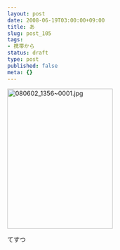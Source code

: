 ```yaml
---
layout: post
date: 2008-06-19T03:00:00+09:00
title: あ
slug: post_105
tags:
- 携帯から
status: draft
type: post
published: false
meta: {}
---
```

<div class="moblogkun-entry">
<img src="http://wo.skr.jp/images/uploads/20080619_485a323661be2.jpg" width="240" height="320" alt="080602_1356~0001.jpg" />
<p>てすつ<br />
</p>
</div>
